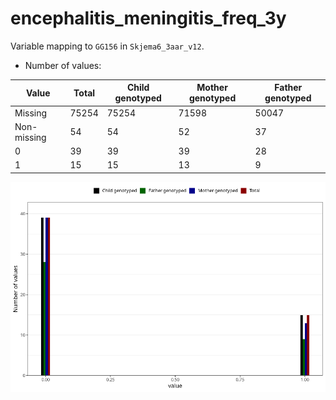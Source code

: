 # encephalitis_meningitis_freq_3y
Variable mapping to `GG156` in `Skjema6_3aar_v12`.
- Number of values:

| Value | Total | Child genotyped | Mother genotyped | Father genotyped |
| ----- | ----- | --------------- | ---------------- | ---------------- |
| Missing | 75254 | 75254 | 71598 | 50047 |
| Non-missing | 54 | 54 | 52 | 37 |
| 0 | 39 | 39 | 39 | 28 |
| 1 | 15 | 15 | 13 | 9 |



![](encephalitis_meningitis_freq_3y_n.png)




